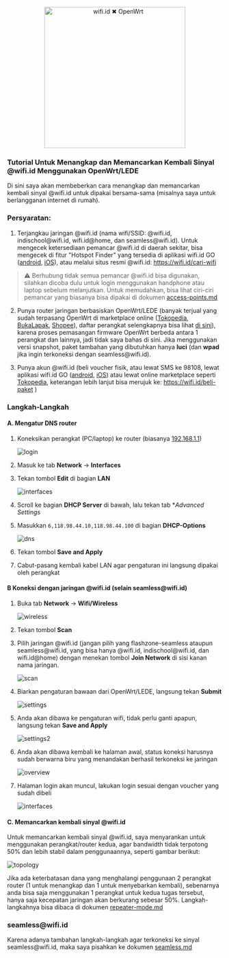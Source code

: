 <p align="center">
    <img src="https://github.com/kopijahe/wifiid-openwrt/blob/master/pics/header.png" alt="wifi.id ✖ OpenWrt" width="330">
</p>

### **Tutorial Untuk Menangkap dan Memancarkan Kembali Sinyal @wifi.id Menggunakan OpenWrt/LEDE**

Di sini saya akan membeberkan cara menangkap dan memancarkan kembali sinyal @wifi.id untuk dipakai bersama-sama (misalnya saya untuk berlangganan internet di rumah).

### **Persyaratan:**

1. Terjangkau jaringan @wifi.id (nama wifi/SSID: @wifi.id, indischool<span></span>@wifi.id, wifi.id@home, dan seamless<span></span>@wifi.id). Untuk mengecek ketersediaan pemancar @wifi.id di daerah sekitar, bisa mengecek di fitur "Hotspot Finder" yang tersedia di aplikasi wifi.id GO ([android](https://play.google.com/store/apps/details?id=com.telkom.wifiidgo), [iOS](https://apps.apple.com/id/app/wifi-id-go/id1198078195)), atau melalui situs resmi @wifi.id: https://wifi.id/cari-wifi

> :warning: Berhubung tidak semua pemancar @wifi.id bisa digunakan, silahkan dicoba dulu untuk login menggunakan handphone atau laptop sebelum melanjutkan. Untuk memudahkan, bisa lihat ciri-ciri pemancar yang biasanya bisa dipakai di dokumen [access-points.md](access-points.md)

2. Punya router jaringan berbasiskan OpenWrt/LEDE (banyak terjual yang sudah terpasang OpenWrt di marketplace online ([Tokopedia](https://www.tokopedia.com/search?st=product&q=openwrt), [BukaLapak](https://www.bukalapak.com/products?search%5Bkeywords%5D=openwrt), [Shopee](https://shopee.co.id/search?keyword=openwrt)), daftar perangkat selengkapnya bisa lihat [di sini](http://wiki.openwrt.org/toh/start)), karena proses pemasangan firmware OpenWrt berbeda antara 1 perangkat dan lainnya, jadi tidak saya bahas di sini. Jika menggunakan versi snapshot, paket tambahan yang dibutuhkan hanya **luci** (dan **wpad** jika ingin terkoneksi dengan seamless<span></span>@wifi.id).

3. Punya akun @wifi.id (beli voucher fisik, atau lewat SMS ke 98108, lewat aplikasi wifi.id GO ([android](https://play.google.com/store/apps/details?id=com.telkom.wifiidgo), [iOS](https://apps.apple.com/id/app/wifi-id-go/id1198078195)) atau lewat online marketplace seperti [Tokopedia](https://www.tokopedia.com/streaming/), keterangan lebih lanjut bisa merujuk ke: https://wifi.id/beli-paket )


### **Langkah-Langkah**
#### **A. Mengatur DNS router**
1. Koneksikan perangkat (PC/laptop) ke router (biasanya [192.168.1.1](http://192.168.1.1))

   ![login](pics/01-login-router.png)

2. Masuk ke tab **Network** -> **Interfaces**

3. Tekan tombol **Edit** di bagian **LAN**

   ![interfaces](pics/02-interfaces.png)

4. Scroll ke bagian **DHCP Server** di bawah, lalu tekan tab **Advanced Settings*

5. Masukkan `6,118.98.44.10,118.98.44.100` di bagian **DHCP-Options**

   ![dns](pics/03-dns-server.png)

6. Tekan tombol **Save and Apply**

7. Cabut-pasang kembali kabel LAN agar pengaturan ini langsung dipakai oleh perangkat

#### **B Koneksi dengan jaringan @wifi.id (selain seamless<span></span>@wifi.id)**

1. Buka tab **Network** -> **Wifi/Wireless**

   ![wireless](pics/04-interface-wlan.png)

2. Tekan tombol **Scan**

3. Pilih jaringan @wifi.id (jangan pilih yang flashzone-seamless ataupun seamless<span></span>@wifi.id, yang bisa hanya @wifi.id, indischool<span></span>@wifi.id, dan wifi.id@home) dengan menekan tombol **Join Network** di sisi kanan nama jaringan.

   ![scan](pics/05-join-network.png)

4. Biarkan pengaturan bawaan dari OpenWrt/LEDE, langsung tekan **Submit**

   ![settings](pics/06-join-network-2.png)

5. Anda akan dibawa ke pengaturan wifi, tidak perlu ganti apapun, langsung tekan **Save and Apply**

   ![settings2](pics/07-wlan-config.png)

6. Anda akan dibawa kembali ke halaman awal, status koneksi harusnya sudah berwarna biru yang menandakan berhasil terkoneksi ke jaringan

   ![overview](pics/08-wlan-overview.png)

7. Halaman login akan muncul, lakukan login sesuai dengan voucher yang sudah dibeli

   ![interfaces](pics/09-login-page.png)

#### **C. Memancarkan kembali sinyal @wifi.id**

Untuk memancarkan kembali sinyal @wifi.id, saya menyarankan untuk menggunakan perangkat/router kedua, agar bandwidth tidak terpotong 50% dan lebih stabil dalam penggunaannya, seperti gambar berikut:

   ![topology](pics/topology.png)

Jika ada keterbatasan dana yang menghalangi penggunaan 2 perangkat router (1 untuk menangkap dan 1 untuk menyebarkan kembali), sebenarnya anda bisa saja menggunakan 1 perangkat untuk kedua tugas tersebut, hanya saja kecepatan jaringan akan berkurang sebesar 50%. Langkah-langkahnya bisa dibaca di dokumen [repeater-mode.md](repeater-mode.md)

### seamless<span></span>@wifi.id

Karena adanya tambahan langkah-langkah agar terkoneksi ke sinyal seamless<span></span>@wifi.id, maka saya pisahkan ke dokumen [seamless.md](seamless.md)